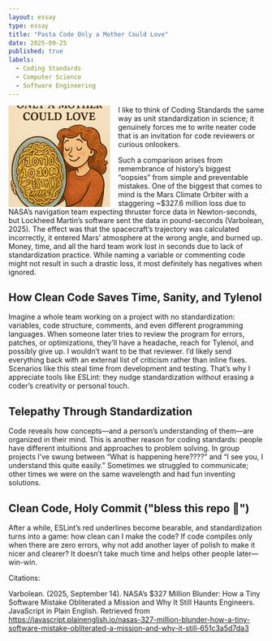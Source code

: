 ```yaml
---
layout: essay
type: essay
title: "Pasta Code Only a Mother Could Love"
date: 2025-09-25
published: true
labels:
  - Coding Standards
  - Computer Science
  - Software Engineering
---
```


<img src="../img/PastaMomLove.png" width="200" height="200" style="object-fit:cover;float:left;margin-right:1rem;">

I like to think of Coding Standards the same way as unit standardization in science; it genuinely forces me to write neater code that is an invitation for code reviewers or curious onlookers.

Such a comparison arises from remembrance of history’s biggest “oopsies” from simple and preventable mistakes. One of the biggest that comes to mind is the Mars Climate Orbiter with a staggering ~$327.6 million loss due to NASA’s navigation team expecting thruster force data in Newton-seconds, but Lockheed Martin’s software sent the data in pound-seconds (Varbolean, 2025). The effect was that the spacecraft’s trajectory was calculated incorrectly, it entered Mars’ atmosphere at the wrong angle, and burned up. Money, time, and all the hard team work lost in seconds due to lack of standardization practice. While naming a variable or commenting code might not result in such a drastic loss, it most definitely has negatives when ignored.

## How Clean Code Saves Time, Sanity, and Tylenol

Imagine a whole team working on a project with no standardization: variables, code structure, comments, and even different programming languages. When someone later tries to review the program for errors, patches, or optimizations, they’ll have a headache, reach for Tylenol, and possibly give up. I wouldn’t want to be that reviewer. I’d likely send everything back with an external list of criticism rather than inline fixes. Scenarios like this steal time from development and testing. That’s why I appreciate tools like ESLint: they nudge standardization without erasing a coder’s creativity or personal touch.

## Telepathy Through Standardization

Code reveals how concepts—and a person’s understanding of them—are organized in their mind. This is another reason for coding standards: people have different intuitions and approaches to problem solving. In group projects I’ve swung between “What is happening here????” and “I see you, I understand this quite easily.” Sometimes we struggled to communicate; other times we were on the same wavelength and had fun inventing solutions.

## Clean Code, Holy Commit ("bless this repo 🙏")

After a while, ESLint’s red underlines become bearable, and standardization turns into a game: how clean can I make the code? If code compiles only when there are zero errors, why not add another layer of polish to make it nicer and clearer? It doesn’t take much time and helps other people later—win-win.


Citations:

Varbolean. (2025, September 14). NASA’s $327 Million Blunder: How a Tiny Software Mistake Obliterated a Mission and Why It Still Haunts Engineers. JavaScript in Plain English. Retrieved from https://javascript.plainenglish.io/nasas-327-million-blunder-how-a-tiny-software-mistake-obliterated-a-mission-and-why-it-still-651c3a5d7da3

